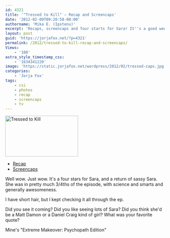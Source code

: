 ```yaml
---
id: 4321
title: '"Tressed to Kill" — Recap and Screencaps'
date: '2012-02-09T09:20:58-08:00'
authorname: 'Mika E. (Ipstenu)'
excerpt: 'Recaps, screencaps and four starts for Sara! It''s a good week!'
layout: post
guid: 'https://jorjafox.net/?p=4321'
permalink: /2012/tressed-to-kill-recap-and-screencaps/
Views:
    - '100'
astra_style_timestamp_css:
    - '1634341220'
image: 'https://static.jorjafox.net/wordpress/2012/02/tressed-caps.jpg'
categories:
    - 'Jorja Fox'
tags:
    - csi
    - photos
    - recap
    - screencaps
    - tv
---
```


<img class="alignleft size-medium wp-image-4322" title="Tressed to Kill" src="//static.jorjafox.net/wordpress/2012/02/tressed-caps-230x129.jpg" alt="Tressed to Kill" width="230" height="129" />
<ul>
	<li><a href="https://jorjafox.net/wiki/Tressed_To_Kill">Recap</a></li>
	<li><a href="https://jorjafox.net/gallery/tv/csi/season12/tressed">Screencaps</a></li>
</ul>
Well wow. Just wow. It's a four stars for Sara, and a return of sassy Sara. She was in pretty much 3/4ths of the episode, with science and smarts and generally awesomeness.

I have short hair, but I kept checking it all through the ep.

Did you see it coming? Did you like seeing lots of Sara? Did you think she'd be a Matt Damon or a Daniel Craig kind of girl? What was your favorite quote?

Mine's "Extreme Makeover: Psychopath Edition"

